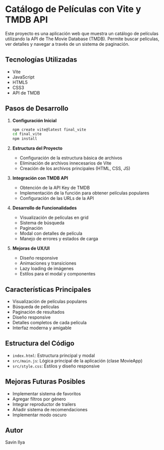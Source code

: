 # Catálogo de Películas con Vite y TMDB API

Este proyecto es una aplicación web que muestra un catálogo de películas utilizando la API de The Movie Database (TMDB). Permite buscar películas, ver detalles y navegar a través de un sistema de paginación.

## Tecnologías Utilizadas

- Vite
- JavaScript
- HTML5
- CSS3
- API de TMDB

## Pasos de Desarrollo

1. **Configuración Inicial**

   ```bash
   npm create vite@latest final_vite
   cd final_vite
   npm install
   ```

2. **Estructura del Proyecto**

   - Configuración de la estructura básica de archivos
   - Eliminación de archivos innecesarios de Vite
   - Creación de los archivos principales (HTML, CSS, JS)

3. **Integración con TMDB API**

   - Obtención de la API Key de TMDB
   - Implementación de la función para obtener películas populares
   - Configuración de las URLs de la API

4. **Desarrollo de Funcionalidades**

   - Visualización de películas en grid
   - Sistema de búsqueda
   - Paginación
   - Modal con detalles de película
   - Manejo de errores y estados de carga

5. **Mejoras de UX/UI**
   - Diseño responsive
   - Animaciones y transiciones
   - Lazy loading de imágenes
   - Estilos para el modal y componentes

## Características Principales

- Visualización de películas populares
- Búsqueda de películas
- Paginación de resultados
- Diseño responsive
- Detalles completos de cada película
- Interfaz moderna y amigable

## Estructura del Código

- `index.html`: Estructura principal y modal
- `src/main.js`: Lógica principal de la aplicación (clase MovieApp)
- `src/style.css`: Estilos y diseño responsive

## Mejoras Futuras Posibles

- Implementar sistema de favoritos
- Agregar filtros por género
- Integrar reproductor de trailers
- Añadir sistema de recomendaciones
- Implementar modo oscuro

## Autor

Savin Ilya
